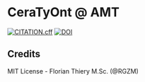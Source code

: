 # CeraTyOnt @ AMT

[![CITATION.cff](https://github.com/RGZM/amt-ceratyont/actions/workflows/cffvalidator.yml/badge.svg)](https://github.com/RGZM/amt-ceratyont/actions/workflows/cffvalidator.yml) [![DOI](https://zenodo.org/badge/DOI/10.5281/zenodo.7143093.svg)](https://doi.org/10.5281/zenodo.7143093)

## Credits

MIT License - Florian Thiery M.Sc. (@RGZM)
